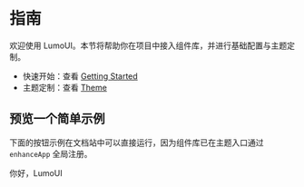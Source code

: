 # 指南

欢迎使用 LumoUI。本节将帮助你在项目中接入组件库，并进行基础配置与主题定制。

- 快速开始：查看 [Getting Started](/guide/getting-started)
- 主题定制：查看 [Theme](/guide/theme)

## 预览一个简单示例

下面的按钮示例在文档站中可以直接运行，因为组件库已在主题入口通过 `enhanceApp` 全局注册。

<LumoButton variant="primary">你好，LumoUI</LumoButton>